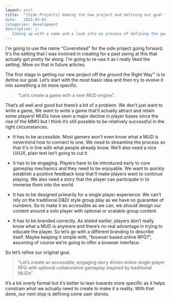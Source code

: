 ```yaml
---
layout: post
title:  "[Side Projects] Naming the new project and defining our goal for an MVP
date:   2021-03-01
categories: development
description: |-
   Coming up with a name and a look into my process of defining the goal for our new side project.
---
```


I'm going to use the name "Covenstead" for the side project going forward.  It's the setting that I was involved in creating for a past swing at this that actually got pretty far along.  I'm going to re-use it as I really liked the setting.  More on that in future articles.

The first stage in getting our new project off the ground the Right Way™ is to define our goal.  Let’s start with the most basic idea and then try to evolve it into something a bit more specific.

> “Let’s create a game with a new MUD engine”.

That’s all well and good but there’s a bit of a problem.  We don’t just want to write a game, We want to write a game that’ll actually attract and retain some players! MUDs have seen a major decline in player bases since the rise of the MMO but I think it’s still possible to be relatively successful in the right circumstances.

  * It has to be accessible.  Most gamers won’t even know what a MUD is nevermind how to connect to one.  We need to streamline the process so that it's in line with what people already know.  We’ll also need a nice UI/UX, plain text isn’t going to cut it. 

  * It has to be engaging.  Players have to be introduced early to core gameplay mechanics and they need to be enjoyable.  We want to quickly establish a positive feedback loop that'll make players want to continue playing.  We also need a story that the player can participate in to immerse them into the world.
 
  * It has to be designed primarily for a single player experience.  We can't rely on the traditional D&D/ style group play as we have no guarantee of numbers.  So to make it as accessible as we can, we should design our content around a solo player with optional or scalable group content.

  * It has to be branded correctly.  As stated earlier, players don’t really know what a MUD is anymore and there’s no real advantage in trying to educate the player.  So let’s go with a different branding to describe itself.  Maybe keeping it simple with, “browser based online RPG?”, assuming of course we’re going to offer a browser interface.

So let’s refine our original goal.

> “Let’s create an accessible, engaging story driven online single player RPG with optional collaborative gameplay inspired by traditional MUDs”

It’s a bit overly formal but it’s better to lean towards more specific as it helps constrain what we actually need to create to make it a reality.  With that done, our next stop is defining some user stories.